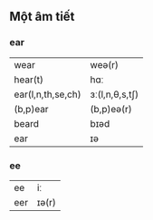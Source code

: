 ## Một âm tiết
### ear
|                   |                |
|-------------------|----------------|
| wear              | weə(r)         |
| hear(t)           | hɑː            |
| ear(l,n,th,se,ch) | ɜː(l,n,θ,s,tʃ) |
| (b,p)ear          | (b,p)eə(r)     |
| beard             | bɪəd           |
| ear               | ɪə             |

### ee
|                   |                |
|-------------------|----------------|
| ee                | iː             |
| eer               | ɪə(r)          |
